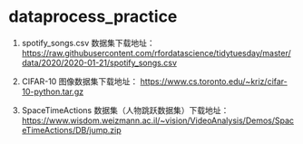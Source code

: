 # dataprocess_practice

1. spotify_songs.csv 数据集下载地址：
https://raw.githubusercontent.com/rfordatascience/tidytuesday/master/data/2020/2020-01-21/spotify_songs.csv

2. CIFAR-10 图像数据集下载地址：
https://www.cs.toronto.edu/~kriz/cifar-10-python.tar.gz

3. SpaceTimeActions 数据集（人物跳跃数据集）下载地址：
https://www.wisdom.weizmann.ac.il/~vision/VideoAnalysis/Demos/SpaceTimeActions/DB/jump.zip
